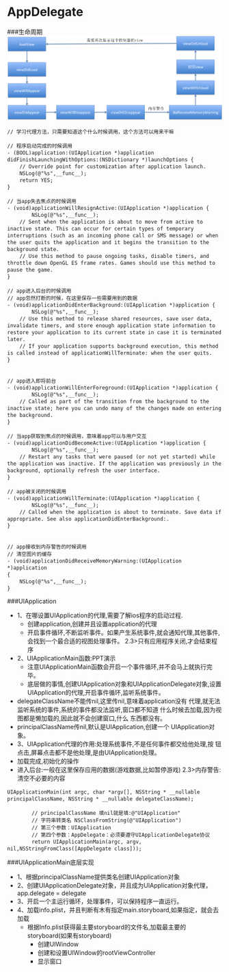 # AppDelegate

###生命周期
![](../images/life.png)


```objc
// 学习代理方法，只需要知道这个什么时候调用，这个方法可以用来干嘛

// 程序启动完成的时候调用
- (BOOL)application:(UIApplication *)application didFinishLaunchingWithOptions:(NSDictionary *)launchOptions {
    // Override point for customization after application launch.
    NSLog(@"%s",__func__);
    return YES;
}

// 当app失去焦点的时候调用
- (void)applicationWillResignActive:(UIApplication *)application {
        NSLog(@"%s",__func__);
    // Sent when the application is about to move from active to inactive state. This can occur for certain types of temporary interruptions (such as an incoming phone call or SMS message) or when the user quits the application and it begins the transition to the background state.
    // Use this method to pause ongoing tasks, disable timers, and throttle down OpenGL ES frame rates. Games should use this method to pause the game.
}

// app进入后台的时候调用
// app忽然打断的时候，在这里保存一些需要用到的数据
- (void)applicationDidEnterBackground:(UIApplication *)application {
        NSLog(@"%s",__func__);
    // Use this method to release shared resources, save user data, invalidate timers, and store enough application state information to restore your application to its current state in case it is terminated later.
    // If your application supports background execution, this method is called instead of applicationWillTerminate: when the user quits.
}


// app进入即将前台
- (void)applicationWillEnterForeground:(UIApplication *)application {
        NSLog(@"%s",__func__);
    // Called as part of the transition from the background to the inactive state; here you can undo many of the changes made on entering the background.
}

// 当app获取到焦点的时候调用，意味着app可以与用户交互
- (void)applicationDidBecomeActive:(UIApplication *)application {
        NSLog(@"%s",__func__);
    // Restart any tasks that were paused (or not yet started) while the application was inactive. If the application was previously in the background, optionally refresh the user interface.
}

// app被关闭的时候调用
- (void)applicationWillTerminate:(UIApplication *)application {
        NSLog(@"%s",__func__);
    // Called when the application is about to terminate. Save data if appropriate. See also applicationDidEnterBackground:.
}


// app接收到内存警告的时候调用
// 清空图片的缓存
- (void)applicationDidReceiveMemoryWarning:(UIApplication *)application
{
    NSLog(@"%s",__func__);
}

```

###UIApplication
- 1、在哪设置UIApplication的代理,需要了解ios程序的启动过程.
   -  创建application,创建并且设置application的代理
   -  开启事件循环,不断监听事件。如果产生系统事件,就会通知代理,其他事件,会找到一个最合适的视图处理事件。 2.3>只有应用程序关闭,才会结束程序
- 2、UIApplicationMain函数:PPT演示
  * 注意UIApplicationMain函数会开启一个事件循环,并不会马上就执行完
毕。
  * 底层做的事情,创建UIApplication对象和UIApplicationDelegate对象,设置
UIApplication的代理,开启事件循环,监听系统事件。
 - delegateClassName不能传nil,这里传nil,意味着application没有 代理,就无法监听系统的事件,系统的事件都没法监听,窗口都不知道 什么时候去加载,因为视图都是懒加载的,因此就不会创建窗口,什么 东西都没有。
 - principalClassName传nil,默认是UIApplication,创建一个 UIApplication对象。
- 3、UIApplication代理的作用:处理系统事件,不是任何事件都交给他处理,按 钮点击,屏幕点击都不是他处理,是由UIApplication处理。
 - 加载完成,初始化的操作
 - 进入后台:一般在这里保存应用的数据(游戏数据,比如暂停游戏) 2.3>内存警告:清空不必要的内容

```objc
UIApplicationMain(int argc, char *argv[], NSString * __nullable principalClassName, NSString * __nullable delegateClassName);

        // principalClassName 填nil就是填:@"UIApplication"
        // 字符串转类名 NSClassFromString(@"UIApplication")
        // 第三个参数：UIApplication
        // 第四个参数：AppDelegate：必须要遵守UIApplicationDelegate协议
        return UIApplicationMain(argc, argv, nil,NSStringFromClass([AppDelegate class]));
```

###UIApplicationMain底层实现
- 1、根据principalClassName提供类名创建UIApplication对象
- 2、创建UIApplicationDelegate对象，并且成为UIApplication对象代理，app.delegate = delegate
- 3、开启一个主运行循环，处理事件，可以保持程序一直运行。
- 4、加载info.plist，并且判断有木有指定main.storyboard,如果指定，就会去加载
  - 根据Info.plist获得最主要storyboard的文件名,加载最主要的storyboard(如果有storyboard)
    - 创建UIWindow
    - 创建和设置UIWindow的rootViewController
    - 显示窗口
